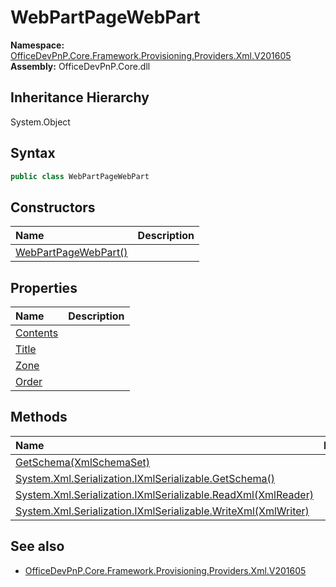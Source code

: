 # WebPartPageWebPart
  

**Namespace:** [OfficeDevPnP.Core.Framework.Provisioning.Providers.Xml.V201605](OfficeDevPnP.Core.Framework.Provisioning.Providers.Xml.V201605.md)  
**Assembly:** OfficeDevPnP.Core.dll  
## Inheritance Hierarchy
System.Object  
## Syntax
```C#
public class WebPartPageWebPart
```
## Constructors
|**Name**|**Description**|
|:-----|:-----|
| [WebPartPageWebPart()](OfficeDevPnP.Core.Framework.Provisioning.Providers.Xml.V201605.WebPartPageWebPart.ctor1.md) | 
## Properties
|**Name**|**Description**|
|:-----|:-----|
| [Contents](OfficeDevPnP.Core.Framework.Provisioning.Providers.Xml.V201605.WebPartPageWebPart.Contents.md) | 
| [Title](OfficeDevPnP.Core.Framework.Provisioning.Providers.Xml.V201605.WebPartPageWebPart.Title.md) | 
| [Zone](OfficeDevPnP.Core.Framework.Provisioning.Providers.Xml.V201605.WebPartPageWebPart.Zone.md) | 
| [Order](OfficeDevPnP.Core.Framework.Provisioning.Providers.Xml.V201605.WebPartPageWebPart.Order.md) | 
## Methods
|**Name**|**Description**|
|:-----|:-----|
| [GetSchema(XmlSchemaSet)](OfficeDevPnP.Core.Framework.Provisioning.Providers.Xml.V201605.WebPartPageWebPart.B4F30151.md) | 
| [System.Xml.Serialization.IXmlSerializable.GetSchema()](OfficeDevPnP.Core.Framework.Provisioning.Providers.Xml.V201605.WebPartPageWebPart.A1A04AFB.md) | 
| [System.Xml.Serialization.IXmlSerializable.ReadXml(XmlReader)](OfficeDevPnP.Core.Framework.Provisioning.Providers.Xml.V201605.WebPartPageWebPart.C1E80F72.md) | 
| [System.Xml.Serialization.IXmlSerializable.WriteXml(XmlWriter)](OfficeDevPnP.Core.Framework.Provisioning.Providers.Xml.V201605.WebPartPageWebPart.8F7A6518.md) | 
## See also
- [OfficeDevPnP.Core.Framework.Provisioning.Providers.Xml.V201605](OfficeDevPnP.Core.Framework.Provisioning.Providers.Xml.V201605.md)
